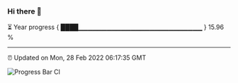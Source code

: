 ### Hi there 👋

⏳ Year progress { ████▁▁▁▁▁▁▁▁▁▁▁▁▁▁▁▁▁▁▁▁▁▁▁▁▁▁ } 15.96 %

---

⏰ Updated on Mon, 28 Feb 2022 06:17:35 GMT

![Progress Bar CI](https://github.com/liununu/liununu/workflows/Progress%20Bar%20CI/badge.svg)
